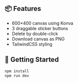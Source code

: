 ## 📦 Features

- 600×400 canvas using Konva
- 3 draggable sticker buttons
- Delete by double-click
- Download canvas as PNG
- TailwindCSS styling

## 🚀 Getting Started

```bash
npm install
npm run dev
```

